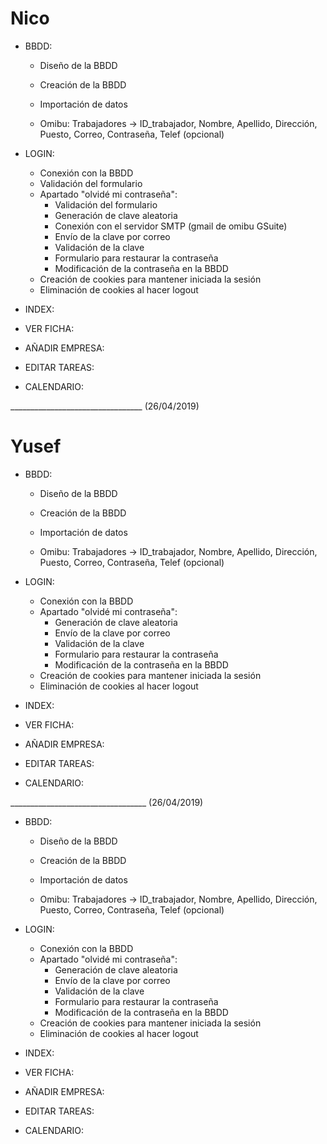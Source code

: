 # Nico

* BBDD:
    - Diseño de la BBDD
    - Creación de la BBDD
    - Importación de datos

    - Omibu:
        Trabajadores -> ID_trabajador,
                        Nombre,
                        Apellido,
                        Dirección,
                        Puesto,
                        Correo,
                        Contraseña,
                        Telef (opcional)

* LOGIN:
    - Conexión con la BBDD
    + Validación del formulario
    - Apartado "olvidé mi contraseña":
        + Validación del formulario
        - Generación de clave aleatoria
        + Conexión con el servidor SMTP (gmail de omibu GSuite)
        - Envío de la clave por correo
        - Validación de la clave
        - Formulario para restaurar la contraseña
        - Modificación de la contraseña en la BBDD
    - Creación de cookies para mantener iniciada la sesión
    - Eliminación de cookies al hacer logout
* INDEX:

* VER FICHA:

* AÑADIR EMPRESA:

* EDITAR TAREAS:

* CALENDARIO:



_________________________________ (26/04/2019)

# Yusef

* BBDD:
    - Diseño de la BBDD
    - Creación de la BBDD
    - Importación de datos

    - Omibu:
        Trabajadores -> ID_trabajador,
                        Nombre,
                        Apellido,
                        Dirección,
                        Puesto,
                        Correo,
                        Contraseña,
                        Telef (opcional)
                        

* LOGIN:
    - Conexión con la BBDD
    - Apartado "olvidé mi contraseña":
        - Generación de clave aleatoria
        - Envío de la clave por correo
        - Validación de la clave
        - Formulario para restaurar la contraseña
        - Modificación de la contraseña en la BBDD
    - Creación de cookies para mantener iniciada la sesión
    - Eliminación de cookies al hacer logout
* INDEX:

* VER FICHA:

* AÑADIR EMPRESA:

* EDITAR TAREAS:

* CALENDARIO:



__________________________________ (26/04/2019)

* BBDD:
    - Diseño de la BBDD
    - Creación de la BBDD
    - Importación de datos

    - Omibu:
        Trabajadores -> ID_trabajador,
                        Nombre,
                        Apellido,
                        Dirección,
                        Puesto,
                        Correo,
                        Contraseña,
                        Telef (opcional)

* LOGIN:
    - Conexión con la BBDD
    - Apartado "olvidé mi contraseña":
        - Generación de clave aleatoria
        - Envío de la clave por correo
        - Validación de la clave
        - Formulario para restaurar la contraseña
        - Modificación de la contraseña en la BBDD
    - Creación de cookies para mantener iniciada la sesión
    - Eliminación de cookies al hacer logout
* INDEX:

* VER FICHA:

* AÑADIR EMPRESA:

* EDITAR TAREAS:

* CALENDARIO:

